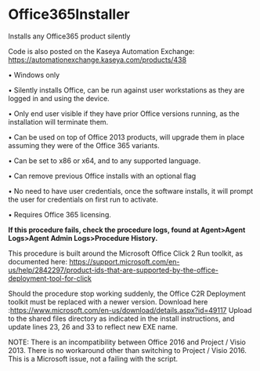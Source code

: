 # Office365Installer
Installs any Office365 product silently

Code is also posted on the Kaseya Automation Exchange: https://automationexchange.kaseya.com/products/438


•	Windows only 

•	Silently installs Office, can be run against user workstations as they are logged in and using the device. 

•	Only end user visible if they have prior Office versions running, as the installation will terminate them. 

•	Can be used on top of Office 2013 products, will upgrade them in place assuming they were of the Office 365 variants. 

•	Can be set to x86 or x64, and to any supported language. 

•	Can remove previous Office installs with an optional flag 

•	No need to have user credentials, once the software installs, it will prompt the user for credentials on first run to activate. 

•	Requires Office 365 licensing. 


**If this procedure fails, check the procedure logs, found at Agent>Agent Logs>Agent Admin Logs>Procedure History.** 

This procedure is built around the Microsoft Office Click 2 Run toolkit, as documented here: https://support.microsoft.com/en-us/help/2842297/product-ids-that-are-supported-by-the-office-deployment-tool-for-click 

Should the procedure stop working suddenly, the Office C2R Deployment toolkit must be replaced with a newer version. Download here :https://www.microsoft.com/en-us/download/details.aspx?id=49117 Upload to the shared files directory as indicated in the install instructions, and update lines 23, 26 and 33 to reflect new EXE name. 

NOTE: There is an incompatibility between Office 2016 and Project / Visio 2013. There is no workaround other than switching to Project / Visio 2016. This is a Microsoft issue, not a failing with the script. 
